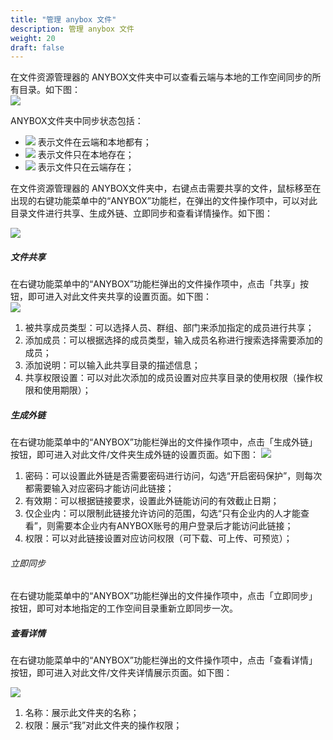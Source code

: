 ```yaml
---
title: "管理 anybox 文件"
description: 管理 anybox 文件
weight: 20
draft: false
---
```




在文件资源管理器的 ANYBOX文件夹中可以查看云端与本地的工作空间同步的所有目录。如下图：  
![](https://anybox-docs.pek3b.qingstor.com/mac/images/image07.jpg)  

ANYBOX文件夹中同步状态包括：

- ![](https://anybox-docs.pek3b.qingstor.com/mac/images/icon01.jpg)  表示文件在云端和本地都有；
- ![](https://anybox-docs.pek3b.qingstor.com/mac/images/icon02.jpg)  表示文件只在本地存在；
- ![](https://anybox-docs.pek3b.qingstor.com/mac/images/icon03.jpg)  表示文件只在云端存在；

在文件资源管理器的 ANYBOX文件夹中，右键点击需要共享的文件，鼠标移至在出现的右键功能菜单中的“ANYBOX”功能栏，在弹出的文件操作项中，可以对此目录文件进行共享、生成外链、立即同步和查看详情操作。如下图：

![](https://anybox-docs.pek3b.qingstor.com/mac/images/image11.jpg)  

##### 文件共享  

在右键功能菜单中的“ANYBOX”功能栏弹出的文件操作项中，点击「共享」按钮，即可进入对此文件夹共享的设置页面。如下图：  
![](https://anybox-docs.pek3b.qingstor.com/mac/images/image12.jpg)  

1.	被共享成员类型：可以选择人员、群组、部门来添加指定的成员进行共享；  
2.	添加成员：可以根据选择的成员类型，输⼊成员名称进行搜索选择需要添加的成员；  
3.	添加说明：可以输入此共享目录的描述信息；  
4.	共享权限设置：可以对此次添加的成员设置对应共享目录的使用权限（操作权限和使用期限）；  

##### 生成外链

在右键功能菜单中的“ANYBOX”功能栏弹出的文件操作项中，点击「生成外链」按钮，即可进入对此文件/文件夹生成外链的设置页面。如下图：
![](https://anybox-docs.pek3b.qingstor.com/mac/images/image13.jpg)  

1.	密码：可以设置此外链是否需要密码进行访问，勾选“开启密码保护”，则每次都需要输入对应密码才能访问此链接；  
2.	有效期：可以根据链接要求，设置此外链能访问的有效截止日期；  
3.	仅企业内：可以限制此链接允许访问的范围，勾选“只有企业内的人才能查看”，则需要本企业内有ANYBOX账号的用户登录后才能访问此链接；  
4.	权限：可以对此链接设置对应访问权限（可下载、可上传、可预览）；  

###### 立即同步

在右键功能菜单中的“ANYBOX”功能栏弹出的文件操作项中，点击「立即同步」按钮，即可对本地指定的工作空间目录重新立即同步一次。  

##### 查看详情

在右键功能菜单中的“ANYBOX”功能栏弹出的文件操作项中，点击「查看详情」按钮，即可进入对此文件/文件夹详情展示页面。如下图：  

![](https://anybox-docs.pek3b.qingstor.com/mac/images/image14.jpg)  

1.	名称：展示此文件夹的名称；  
2.	权限：展示“我”对此文件夹的操作权限；  
